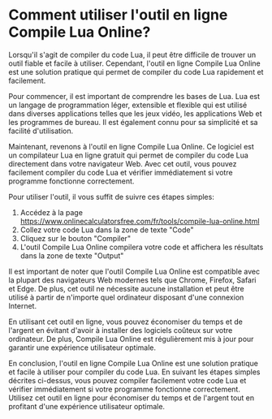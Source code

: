 Comment utiliser l'outil en ligne Compile Lua Online?
=====================================================

Lorsqu'il s'agit de compiler du code Lua, il peut être difficile de trouver un outil fiable et facile à utiliser. Cependant, l'outil en ligne Compile Lua Online est une solution pratique qui permet de compiler du code Lua rapidement et facilement.

Pour commencer, il est important de comprendre les bases de Lua. Lua est un langage de programmation léger, extensible et flexible qui est utilisé dans diverses applications telles que les jeux vidéo, les applications Web et les programmes de bureau. Il est également connu pour sa simplicité et sa facilité d'utilisation.

Maintenant, revenons à l'outil en ligne Compile Lua Online. Ce logiciel est un compilateur Lua en ligne gratuit qui permet de compiler du code Lua directement dans votre navigateur Web. Avec cet outil, vous pouvez facilement compiler du code Lua et vérifier immédiatement si votre programme fonctionne correctement.

Pour utiliser l'outil, il vous suffit de suivre ces étapes simples:

1. Accédez à la page <https://www.onlinecalculatorsfree.com/fr/tools/compile-lua-online.html>
2. Collez votre code Lua dans la zone de texte "Code"
3. Cliquez sur le bouton "Compiler"
4. L'outil Compile Lua Online compilera votre code et affichera les résultats dans la zone de texte "Output"

Il est important de noter que l'outil Compile Lua Online est compatible avec la plupart des navigateurs Web modernes tels que Chrome, Firefox, Safari et Edge. De plus, cet outil ne nécessite aucune installation et peut être utilisé à partir de n'importe quel ordinateur disposant d'une connexion Internet.

En utilisant cet outil en ligne, vous pouvez économiser du temps et de l'argent en évitant d'avoir à installer des logiciels coûteux sur votre ordinateur. De plus, Compile Lua Online est régulièrement mis à jour pour garantir une expérience utilisateur optimale.

En conclusion, l'outil en ligne Compile Lua Online est une solution pratique et facile à utiliser pour compiler du code Lua. En suivant les étapes simples décrites ci-dessus, vous pouvez compiler facilement votre code Lua et vérifier immédiatement si votre programme fonctionne correctement. Utilisez cet outil en ligne pour économiser du temps et de l'argent tout en profitant d'une expérience utilisateur optimale.
